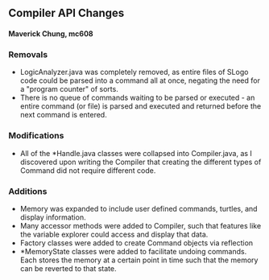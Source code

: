 ## Compiler API Changes
#### Maverick Chung, mc608

### Removals
* LogicAnalyzer.java was completely removed, as entire files of SLogo code could be parsed into a
command all at once, negating the need for a "program counter" of sorts.
* There is no queue of commands waiting to be parsed or executed - an entire command (or file) is 
parsed and executed and returned before the next command is entered.

### Modifications
* All of the *Handle.java classes were collapsed into Compiler.java, as I discovered upon writing the
Compiler that creating the different types of Command did not require different code.

### Additions
* Memory was expanded to include user defined commands, turtles, and display information.
* Many accessor methods were added to Compiler, such that features like the variable explorer could
access and display that data.
* Factory classes were added to create Command objects via reflection
* *MemoryState classes were added to facilitate undoing commands. Each stores the memory at a certain
point in time such that the memory can be reverted to that state.
